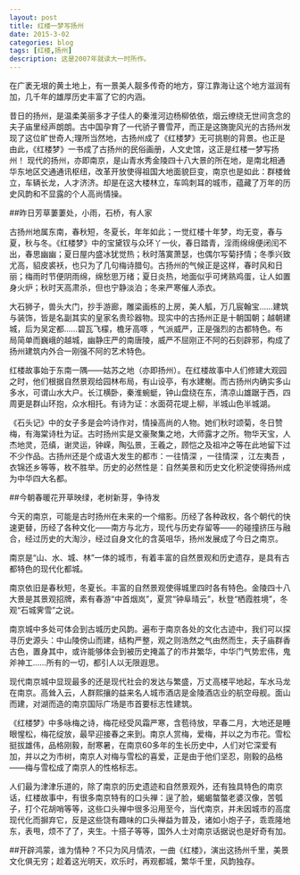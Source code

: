 ```yaml
---
layout: post
title: 红楼一梦写扬州
date: 2015-3-02
categories: blog
tags: [红楼,扬州]
description: 这是2007年就读大一时所作。
---
```


  在广袤无垠的黄土地上，有一景美人靓多传奇的地方，穿江靠海让这个地方滋润有加，几千年的雄厚历史丰富了它的内涵。

  昔日的扬州，是温柔美丽多才子佳人的秦淮河边杨柳依依，烟云缭绕无世间贪念的夫子庙里经声朗朗。古中国孕育了一代骄子曹雪芹，而正是这旖旎风光的古扬州发现了这位旷世奇人;理所当然地，古扬州成了《红楼梦》无可挑剔的背景。也正是由此，《红楼梦》一书成了古扬州的民俗画册，人文史馆，这正是红楼一梦写扬州！
现代的扬州，亦即南京，是山青水秀金陵四十八大景的所在地，是南北相通华东地区交通通讯枢纽，改革开放使得祖国大地面貌巨变，南京也是如此：群楼耸立，车辆长龙，人才济济。却是在这大楼林立，车鸣刺耳的城市，蕴藏了万年的历史风韵和不显露的个人高尚情操。

##昨日芳草萋萋处，小雨，石桥，有人家

  古扬州地属东南，春秋短，冬夏长，年年如此；一觉红楼十年梦，均无变，春与夏，秋与冬。《红楼梦》中的宝黛钗与众环丫一伙，春日踏青，淫雨绵绵便闭闰不出，春思幽幽；夏日屋内盛冰犹觉热；秋时落寞萧瑟，也偶尔写菊抒情；冬季兴致尤高，貂皮裘袄，也只为了几句梅诗腊句。古扬州的气候正是这样，春时风和日丽；梅雨时节便阴雨绵，绵愁思万绪；夏日炎热，地面似乎可烤熟鸡蛋，让人如置身火炉；秋时天高肃杀，但也宁静淡泊；冬来严寒催人添衣。

  大石狮子，兽头大门，抄手游廊，雕梁画栋的上房，美人觚，万几宸翰宝……建筑与装饰，皆是名副其实的皇家名贵珍器物。现实中的古扬州正是十朝国朝；越朝建城，后为吴定都……碧瓦飞檬，檐牙高啄 ，气派威严，正是强烈的古都特色。布局简单而巍峨的越城，幽静庄严的南唐陵，威严不屈刚正不阿的石刻辟邪，构成了扬州建筑内外合一刚强不阿的艺术特色。

  红楼故事始于东南一隅——姑苏之地（亦即扬州）。在红楼故事中人们修建大观园之时，他们根据自然景观给园林布局，有山设亭，有水建榭。而古扬州内确实多山多水，可谓山水大户。长江横卧，秦淮蜿蜓，钟山盘绕在东，清凉山雄踞于西，四周更是群山环抱，众水相托。有诗为证：水面荷花堤上柳，半城山色半城湖。

  《石头记》中的女子多是会吟诗作对，情操高尚的人物。她们秋时颂菊，冬日赞梅，有海棠诗杜为证。古时扬州实是文豪聚集之地，大师露才之所。物华天宝，人杰地灵，范缜，谢灵运，钟嵘，陶弘景，王羲之，顾恺之及祖冲之等在此地留下过不少作品。古扬州还是个成语大发生的都市：一往情深 ，一往情深 ，江左夷吾 ，衣锦还乡等等，枚不胜举。历史的必然性是：自然美景和历史文化积淀使得扬州成为中华四大名都。

##今朝春暖花开草映绿，老树新芽，争待发

  今天的南京，可能是古时扬州在未来的一个缩影。历经了各种政权，各个朝代的快速更替，历经了各种文化——南方与北方，现代与历史存留等——的碰撞挤压与融合，经过历史的大淘沙，经过自身文化的含英咀华，扬州发展成了今日之南京。

  南京是“山、水、城、林”一体的城市，有着丰富的自然景观和历史遗存，是具有古都特色的现代化都城。

  南京依旧是春秋短，冬夏长。丰富的自然景观使得城里四时各有特色。金陵四十八大景是其景观招牌，素有春游“中首烟岚”，夏赏“钟阜晴云”，秋登“栖霞胜境”，冬观“石城霁雪”之说。

  南京城中多处可体会到古城历史风韵。遍布于南京各处的文化古迹中，我们可以探寻历史源头：中山陵傍山而建，结构严整，观之则浩然之气由然而生，夫子庙群香古色，置身其中，或许能够体会到被历史掩盖了的市井繁华，中华门气势宏伟，鬼斧神工……所有的一切，都引人以无限遐思。

  现代南京城中显现最多的还是现代社会的发达与繁盛，万丈高楼平地起，车水马龙在南京。高耸入云，人群熙攘的益来名人城市酒店是金陵酒店业的航空母舰。面山而建，对湖而造的南京国际广场是市首要标志性建筑。

  《红楼梦》中多咏梅之诗，梅花经受风霜严寒，含苞待放，早春二月，大地还是睡眼惺松，梅花绽放，最早迎接春之来到。南京人赏梅，爱梅，并以之为市花。雪松挺拔雄伟，品格刚毅，耐寒暑，在南京60多年的生长历史中，人们对它深爱有加，并以之为市树，南京人对梅与雪松的喜爱，正是由于他们坚忍，刚毅的品格——梅与雪松成了南京人的性格标志。

  人们最为津津乐道的，除了南京的历史遗迹和自然景观外，还有独具特色的南京话，红楼故事中，有很多南京特有的口头禅：逞了脸，蝎蝎螫螫老婆汉像，苦瓠子，打个花胡哨等等，这些口头禅中很多沿用至今，当代南京，并未因城市的高度现代化而摒弃它，反是这些饶有趣味的口头禅益为普及，诸如小炮子子，乖乖隆地东，表甩，烦不了了，夹生。十搭子等等，国外人士对南京话据说也是好奇有加。

##开辟鸿蒙，谁为情种？不只为风月情浓，一曲《红楼》，演出这扬州千里，美景文化俱无穷；趁着这光明天，欢乐时，再观都城，繁华千里，风韵独存。












